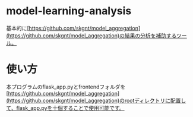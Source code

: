 # model-learning-analysis
基本的に[https://github.com/skgnt/model_aggregation](https://github.com/skgnt/model_aggregation)の結果の分析を補助するツール。


# 使い方
本プログラムのflask_app.pyとfrontendフォルダを[https://github.com/skgnt/model_aggregation](https://github.com/skgnt/model_aggregation)のrootディレクトリに配置して、flask_app.pyを十個することで使用可能です。
